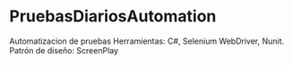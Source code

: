 # PruebasDiariosAutomation
Automatizacion de pruebas 
Herramientas: C#, Selenium WebDriver, Nunit.
Patrón de diseño: ScreenPlay
